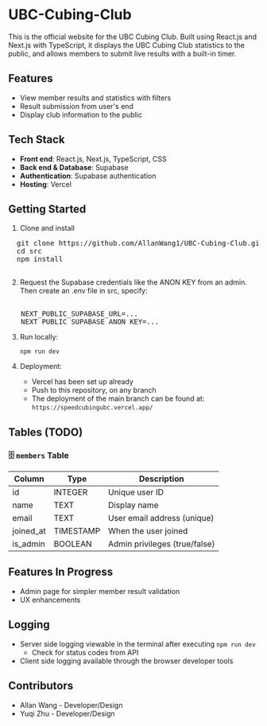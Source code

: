 # UBC-Cubing-Club
This is the official website for the UBC Cubing Club. Built using React.js and Next.js with TypeScript, it displays the UBC Cubing Club statistics to the public, and allows members to submit live results with a built-in timer.

## Features
- View member results and statistics with filters
- Result submission from user's end
- Display club information to the public

## Tech Stack
- **Front end**: React.js, Next.js, TypeScript, CSS
- **Back end & Database**: Supabase
- **Authentication**: Supabase authentication
- **Hosting**: Vercel

## Getting Started
1. Clone and install
  <pre>
  git clone https://github.com/AllanWang1/UBC-Cubing-Club.git
  cd src
  npm install
  </pre>

2. Request the Supabase credentials like the ANON KEY from an admin. Then create an .env file in src, specify:
<pre> 
   NEXT_PUBLIC_SUPABASE_URL=...
   NEXT_PUBLIC_SUPABASE_ANON_KEY=...
</pre>

3. Run locally:
   
   `npm run dev`

4. Deployment:
   - Vercel has been set up already
   - Push to this repository, on any branch
   - The deployment of the main branch can be found at: `https://speedcubingubc.vercel.app/`

## Tables (TODO)
### 🗄️ `members` Table

| Column      | Type       | Description                      |
|-------------|------------|----------------------------------|
| id          | INTEGER    | Unique user ID                   |
| name        | TEXT       | Display name                     |
| email       | TEXT       | User email address (unique)      |
| joined_at   | TIMESTAMP  | When the user joined             |
| is_admin    | BOOLEAN    | Admin privileges (true/false)    |

## Features In Progress
- Admin page for simpler member result validation
- UX enhancements

## Logging 
- Server side logging viewable in the terminal after executing `npm run dev`
  - Check for status codes from API 
- Client side logging available through the browser developer tools
  
## Contributors
- Allan Wang - Developer/Design
- Yuqi Zhu - Developer/Design
